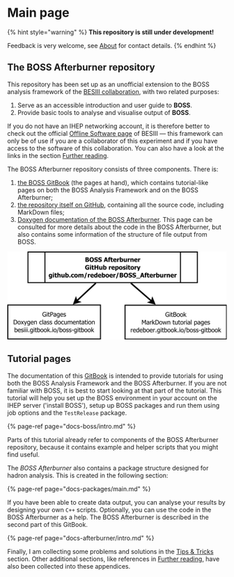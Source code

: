 # Main page

{% hint style="warning" %}
**This repository is still under development!**

Feedback is very welcome, see [About](docs-appendices/about.md) for contact details.
{% endhint %}

## The BOSS Afterburner repository

This repository has been set up as an unofficial extension to the BOSS analysis framework of the [BESIII collaboration](http://bes3.ihep.ac.cn), with two related purposes:

1. Serve as an accessible introduction and user guide to **BOSS**.
2. Provide basic tools to analyse and visualise output of **BOSS**.

If you do not have an IHEP networking account, it is therefore better to check out the official [Offline Software page](http://english.ihep.cas.cn/bes/doc/2247.html) of BESIII — this framework can only be of use if you are a collaborator of this experiment and if you have access to the software of this collaboration. You can also have a look at the links in the section [Further reading](docs-appendices/references.md).

The BOSS Afterburner repository consists of three components. There is:

1. [the BOSS GitBook](https://besiii.gitbook.io/boss-gitbook) \(the pages at hand\), which contains tutorial-like pages on both the BOSS Analysis Framework and on the BOSS Afterburner;
2. [the repository itself on GitHub](https://github.com/redeboer/BOSS_Afterburner), containing all the source code, including MarkDown files;
3. [Doxygen documentation of the BOSS Afterburner](https://redeboer.github.io/BOSS_Afterburner/). This page can be consulted for more details about the code in the BOSS Afterburner, but also contains some information of the structure of file output from BOSS.

![The tree components of the BOSS Afterburner](.gitbook/assets/boss_repository.png)

## Tutorial pages

The documentation of this [GitBook](https://besiii.gitbook.io/boss-gitbook) is intended to provide tutorials for using both the BOSS Analysis Framework and the BOSS Afterburner. If you are not familiar with BOSS, it is best to start looking at that part of the tutorial. This tutorial will help you set up the BOSS environment in your account on the IHEP server \('install BOSS'\), setup up BOSS packages and run them using job options and the `TestRelease` package.

{% page-ref page="docs-boss/intro.md" %}

Parts of this tutorial already refer to components of the BOSS Afterburner repository, because it contains example and helper scripts that you might find useful.

The _BOSS Afterburner_ also contains a package structure designed for hadron analysis. This is created in the following section:

{% page-ref page="docs-packages/main.md" %}

If you have been able to create data output, you can analyse your results by designing your own `C++` scripts. Optionally, you can use the code in the BOSS Afterburner as a help. The BOSS Afterburner is described in the second part of this GitBook.

{% page-ref page="docs-afterburner/intro.md" %}

Finally, I am collecting some problems and solutions in the [Tips & Tricks](docs-appendices/tips.md) section. Other additional sections, like references in [Further reading](docs-appendices/references.md), have also been collected into these appendices.

